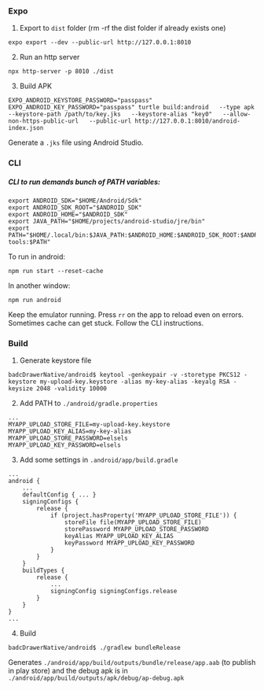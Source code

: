 ### Expo

1. Export to `dist` folder (rm -rf the dist folder if already exists one)
```
expo export --dev --public-url http://127.0.0.1:8010
```

2. Run an http server
```
npx http-server -p 8010 ./dist
```

3. Build APK
```
EXPO_ANDROID_KEYSTORE_PASSWORD="passpass" EXPO_ANDROID_KEY_PASSWORD="passpass" turtle build:android   --type apk   --keystore-path /path/to/key.jks   --keystore-alias "key0"   --allow-non-https-public-url   --public-url http://127.0.0.1:8010/android-index.json
```

Generate a `.jks` file using Android Studio.

### CLI

##### CLI to run demands bunch of PATH variables:
```
export ANDROID_SDK="$HOME/Android/Sdk"
export ANDROID_SDK_ROOT="$ANDROID_SDK"
export ANDROID_HOME="$ANDROID_SDK"
export JAVA_PATH="$HOME/projects/android-studio/jre/bin"
export PATH="$HOME/.local/bin:$JAVA_PATH:$ANDROID_HOME:$ANDROID_SDK_ROOT:$ANDROID_SDK:$ANDROID_SDK/platform-tools:$PATH"
```

To run in android:
```
npm run start --reset-cache
```
In another window:
```
npm run android
```
Keep the emulator running. Press `rr` on the app to reload even on errors. Sometimes cache can get stuck. Follow the CLI instructions.

### Build
1. Generate keystore file
```
badcDrawerNative/android$ keytool -genkeypair -v -storetype PKCS12 -keystore my-upload-key.keystore -alias my-key-alias -keyalg RSA -keysize 2048 -validity 10000
```

2. Add PATH to `./android/gradle.properties`
```
...
MYAPP_UPLOAD_STORE_FILE=my-upload-key.keystore
MYAPP_UPLOAD_KEY_ALIAS=my-key-alias
MYAPP_UPLOAD_STORE_PASSWORD=elsels
MYAPP_UPLOAD_KEY_PASSWORD=elsels
```

3. Add some settings in `.android/app/build.gradle`
```
...
android {
    ...
    defaultConfig { ... }
    signingConfigs {
        release {
            if (project.hasProperty('MYAPP_UPLOAD_STORE_FILE')) {
                storeFile file(MYAPP_UPLOAD_STORE_FILE)
                storePassword MYAPP_UPLOAD_STORE_PASSWORD
                keyAlias MYAPP_UPLOAD_KEY_ALIAS
                keyPassword MYAPP_UPLOAD_KEY_PASSWORD
            }
        }
    }
    buildTypes {
        release {
            ...
            signingConfig signingConfigs.release
        }
    }
}
...
```
4. Build
```
badcDrawerNative/android$ ./gradlew bundleRelease
```

Generates `./android/app/build/outputs/bundle/release/app.aab` (to publish in play store) and the debug apk is in `./android/app/build/outputs/apk/debug/ap-debug.apk`

